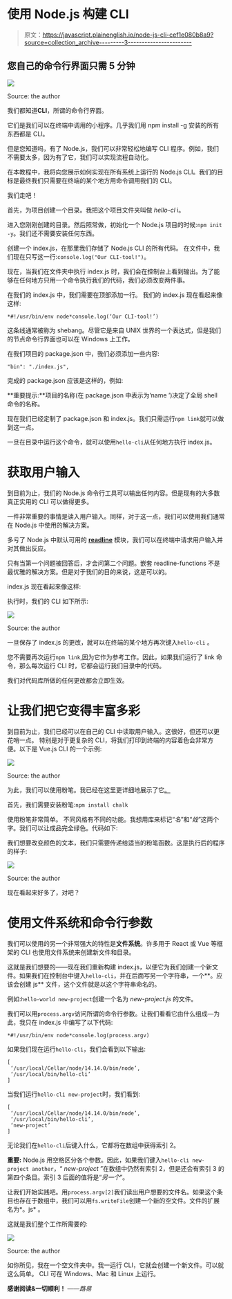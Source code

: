 # 使用 Node.js 构建 CLI

> 原文：<https://javascript.plainenglish.io/node-js-cli-cef1e080b8a9?source=collection_archive---------3----------------------->

## 您自己的命令行界面只需 5 分钟

![](img/30955b67b9c0bd02f2a3cb989af5fd20.png)

Source: the author

我们都知道**CLI**，所谓的命令行界面。

它们是我们可以在终端中调用的小程序。几乎我们用 npm install -g 安装的所有东西都是 CLI。

但是您知道吗，有了 Node.js，我们可以非常轻松地编写 CLI 程序。例如，我们不需要太多，因为有了它，我们可以实现流程自动化。

在本教程中，我将向您展示如何实现在所有系统上运行的 Node.js CLI。我们的目标是最终我们只需要在终端的某个地方用命令调用我们的 CLI。

我们走吧！

首先，为项目创建一个目录。我把这个项目文件夹叫做 *hello-cl* i。

进入您刚刚创建的目录。然后照常做，初始化一个 Node.js 项目的时候:`npm init -y`。我们还不需要安装任何东西。

创建一个 index.js，在那里我们存储了 Node.js CLI 的所有代码。
在文件中，我们现在只写这一行:`console.log("Our CLI-tool!")`。

现在，当我们在文件夹中执行 index.js 时，我们会在控制台上看到输出。为了能够在任何地方只用一个命令执行我们的代码，我们必须改变两件事。

在我们的 index.js 中，我们需要在顶部添加一行。
我们的 index.js 现在看起来像这样:

```
*#!/usr/bin/env node*console.log(‘Our CLI-tool!’)
```

这条线通常被称为 shebang。尽管它是来自 UNIX 世界的一个表达式，但是我们的节点命令行界面也可以在 Windows 上工作。

在我们项目的 package.json 中，我们必须添加一些内容:

```
"bin": "./index.js",
```

完成的 package.json 应该是这样的，例如:

**重要提示:**项目的名称(在 package.json 中表示为‘name ’)决定了全局 shell 命令的名称。

现在我们已经定制了 package.json 和 index.js。我们只需运行`npm link`就可以做到这一点。

一旦在目录中运行这个命令，就可以使用`hello-cli`从任何地方执行 index.js。

# 获取用户输入

到目前为止，我们的 Node.js 命令行工具可以输出任何内容。但是现有的大多数真正实用的 CLI 可以做得更多。

一件非常重要的事情是读入用户输入。同样，对于这一点，我们可以使用我们通常在 Node.js 中使用的解决方案。

多亏了 Node.js 中默认可用的 [**readline**](https://medium.com/javascript-in-plain-english/3-pretty-cool-built-in-node-js-modules-c2c3283276e6#92d6) 模块，我们可以在终端中请求用户输入并对其做出反应。

只有当第一个问题被回答后，才会问第二个问题。嵌套 readline-functions 不是最优雅的解决方案。但是对于我们的目的来说，这是可以的。

index.js 现在看起来像这样:

执行时，我们的 CLI 如下所示:

![](img/2d5b2f074584cc0b4cc1a4de0bb38cb1.png)

Source: the author

一旦保存了 index.js 的更改，就可以在终端的某个地方再次键入`hello-cli` 。

您不需要再次运行`npm link`,因为它作为参考工作。因此，如果我们运行了 link 命令，那么每次运行 CLI 时，它都会运行我们目录中的代码。

我们对代码库所做的任何更改都会立即生效。

# 让我们把它变得丰富多彩

到目前为止，我们已经可以在自己的 CLI 中读取用户输入。这很好，但还可以更花哨一点。
特别是对于更复杂的 CLI，将我们打印到终端的内容着色会非常方便。以下是 Vue.js CLI 的一个示例:

![](img/82125e8139013dc683ad2269c0862c85.png)

Source: the author

为此，我们可以使用粉笔。我已经在这里更详细地展示了它[。](https://medium.com/javascript-in-plain-english/node-js-4-of-the-most-popular-and-useful-libraries-cbf9fa758432#b070)

首先，我们需要安装粉笔:`npm install chalk`

使用粉笔非常简单。
不同风格有不同的功能。我想用库来标记“*名*”和“*姓*”这两个字。我们可以让成品完全绿色。代码如下:

我们想要改变颜色的文本，我们只需要传递给适当的粉笔函数。这是执行后的程序的样子:

![](img/70d756d34cad4b233bccefe2770cf0d7.png)

Source: the author

现在看起来好多了，对吧？

# 使用文件系统和命令行参数

我们可以使用的另一个非常强大的特性是**文件系统**。许多用于 React 或 Vue 等框架的 CLI 也使用文件系统来创建新文件和目录。

这就是我们想要的——现在我们重新构建 index.js，以便它为我们创建一个新文件。如果我们在控制台中键入`hello-cli`，并在后面写另一个字符串，一个**。应该会创建 js** 文件，这个文件就是以这个字符串命名的。

例如:`hello-world new-project`创建一个名为 *new-project.js* 的文件。

我们可以用`process.argv`访问所谓的命令行参数。让我们看看它由什么组成—为此，我只在 index.js 中编写了以下代码:

```
*#!/usr/bin/env node*console.log(process.argv)
```

如果我们现在运行`hello-cli`，我们会看到以下输出:

```
[
 ‘/usr/local/Cellar/node/14.14.0/bin/node’,
 ‘/usr/local/bin/hello-cli’
]
```

当我们运行`hello-cli new-project`时，我们看到:

```
[
 ‘/usr/local/Cellar/node/14.14.0/bin/node’,
 ‘/usr/local/bin/hello-cli’,
 ‘new-project’
]
```

无论我们在`hello-cli`后键入什么，它都将在数组中获得索引 2。

**重要:** Node.js 用空格区分各个参数。因此，如果我们键入`hello-cli new-project another`，“ *new-project* ”在数组中仍然有索引 2，但是还会有索引 3 的第四个条目。索引 3 后面的值将是“*另一个*”。

让我们开始实践吧。用`process.argv[2]`我们读出用户想要的文件名。如果这个条目也存在于数组中，我们可以用`fs.writeFile`创建一个新的空文件。文件的扩展名为*。js* 。

这就是我们整个工作所需要的:

![](img/7c189bf4c3b756f28c9aa54edfaa3816.png)

Source: the author

如你所见，我在一个空文件夹中。我一运行 CLI，它就会创建一个新文件。可以就这么简单。
CLI 可在 Windows、Mac 和 Linux 上运行。

**感谢阅读&一切顺利！**
*——路易*